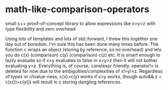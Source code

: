 # math-like-comparison-operators
small c++ proof-of-concept library to allow expressions like x>y>z with type flexibility and zero overhead

Using lots of templates and lots of std::forward, I threw this together one day out of boredom. I'm sure this has been done many times before.
The function c wraps an object (storing by reference, so no overhead) and lets you do c(x) (comparison) c(y) (comparison) c(z) etc.
It is smart enough to lazily evaluate so if x>y  evaluates to false in x>y>z then it will not bother evaluating y>z.
Everything is, of course, constexpr friendly.
operator!= is deleted for now due to the ambiguities/complexities of x!=y!=z.
Regardless of types or r/lvalue-ness, c(x)>c(y) works if x>y works, though auto&& z = c(x())>c(y()) will result in z storing dangling references.

